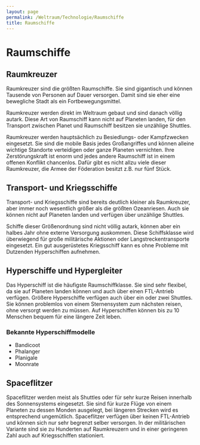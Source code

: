 ```yaml
---
layout: page
permalink: /Weltraum/Technologie/Raumschiffe
title: Raumschiffe
---
```


# Raumschiffe

## Raumkreuzer

Raumkreuzer sind die größten Raumschiffe. Sie sind gigantisch und können Tausende von Personen auf Dauer versorgen. Damit sind sie eher eine bewegliche Stadt als ein Fortbewegungsmittel.

Raumkreuzer werden direkt im Weltraum gebaut und sind danach völlig autark. Diese Art von Raumschiff kann nicht auf Planeten landen, für den Transport zwischen Planet und Raumschiff besitzen sie unzählige Shuttles.

Raumkreuzer werden hauptsächlich zu Besiedlungs- oder Kampfzwecken eingesetzt. Sie sind die mobile Basis jedes Großangriffes und können alleine wichtige Standorte verteidigen oder ganze Planeten vernichten. Ihre Zerstörungskraft ist enorm und jedes andere Raumschiff ist in einem offenen Konflikt chancenlos. Dafür gibt es nicht allzu viele dieser Raumkreuzer, die Armee der Föderation besitzt z.B. nur fünf Stück.

## Transport- und Kriegsschiffe

Transport- und Kriegsschiffe sind bereits deutlich kleiner als Raumkreuzer, aber immer noch wesentlich größer als die größten Ozeanriesen. Auch sie können nicht auf Planeten landen und verfügen über unzählige Shuttles.

Schiffe dieser Größenordnung sind nicht völlig autark, können aber ein halbes Jahr ohne externe Versorgung auskommen. Diese Schiffsklasse wird überwiegend für große militärische Aktionen oder Langstreckentransporte eingesetzt. Ein gut ausgerüstetes Kriegsschiff kann es ohne Probleme mit Dutzenden Hyperschiffen aufnehmen.

## Hyperschiffe und Hypergleiter

Das Hyperschiff ist die häufigste Raumschiffklasse. Sie sind sehr flexibel, da sie auf Planeten landen können und auch über einen FTL-Antrieb verfügen. Größere Hyperschiffe verfügen auch über ein oder zwei Shuttles. Sie können problemlos von einem Sternensystem zum nächsten reisen, ohne versorgt werden zu müssen. Auf Hyperschiffen können bis zu 10 Menschen bequem für eine längere Zeit leben.

### Bekannte Hyperschiffmodelle

- Bandicoot
- Phalanger
- Planigale
- Moonrate

## Spaceflitzer

Spaceflitzer werden meist als Shuttles oder für sehr kurze Reisen innerhalb des Sonnensystems eingesetzt. Sie sind für kurze Flüge von einem Planeten zu dessen Monden ausgelegt, bei längeren Strecken wird es entsprechend ungemütlich. Spaceflitzer verfügen über keinen FTL-Antrieb und können sich nur sehr begrenzt selber versorgen. In der militärischen Variante sind sie zu Hunderten auf Raumkreuzern und in einer geringeren Zahl auch auf Kriegsschiffen stationiert.
